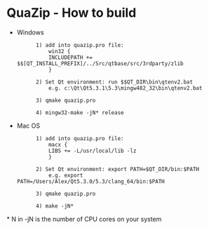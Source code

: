 QuaZip - How to build
=========================

* Windows
            
			1) add into quazip.pro file:
				win32 {
				INCLUDEPATH += $$[QT_INSTALL_PREFIX]/../Src/qtbase/src/3rdparty/zlib
				}
			
            2) Set Qt environment: run $$QT_DIR\bin\qtenv2.bat 
                e.g. c:\Qt\Qt5.3.1\5.3\mingw482_32\bin\qtenv2.bat

			3) qmake quazip.pro

			4) mingw32-make -jN* release
				
* Mac OS
			
			1) add into quazip.pro file:
				macx {
				LIBS += -L/usr/local/lib -lz
				}
	
            2) Set Qt environment: export PATH=$QT_DIR/bin:$PATH
                e.g. export PATH=/Users/Alex/Qt5.3.0/5.3/clang_64/bin:$PATH

			3) qmake quazip.pro
			
			4) make -jN*

\* N in -jN is the number of CPU cores on your system	